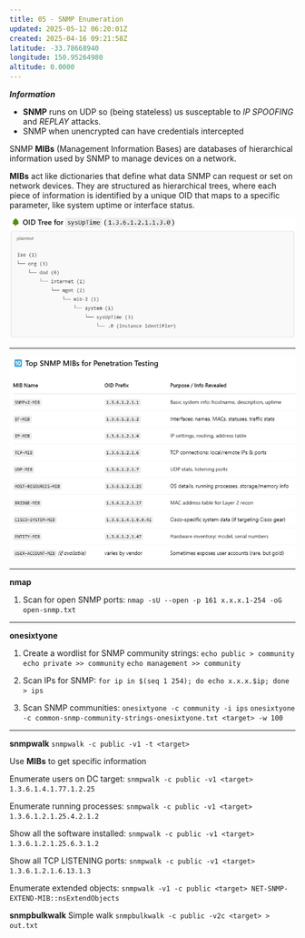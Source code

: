 ```yaml
---
title: 05 - SNMP Enumeration
updated: 2025-05-12 06:20:01Z
created: 2025-04-16 09:21:58Z
latitude: -33.78668940
longitude: 150.95264980
altitude: 0.0000
---
```


***Information***
* **SNMP** runs on UDP so (being stateless) us susceptable to *IP SPOOFING* and *REPLAY* attacks.
* SNMP when unencrypted can have credentials intercepted

SNMP **MIBs** (Management Information Bases) are databases of hierarchical information used by SNMP to manage devices on a network.

**MIBs** act like dictionaries that define what data SNMP can request or set on network devices. They are structured as hierarchical trees, where each piece of information is identified by a unique OID that maps to a specific parameter, like system uptime or interface status.

![7be49e679f3521b31bfe69586e31418a.png](../_resources/7be49e679f3521b31bfe69586e31418a.png)
* * *
![SNMP_MIBs_top10.jpg](../_resources/SNMP_MIBs_top10.jpg)

* * *
**nmap**
1. Scan for open SNMP ports:
`nmap -sU --open -p 161 x.x.x.1-254 -oG open-snmp.txt`

* * *
**onesixtyone**
1. Create a wordlist for SNMP community strings:
`echo public > community`
`echo private >> community`
`echo management >> community`

2. Scan IPs for SNMP:
`for ip in $(seq 1 254); do echo x.x.x.$ip; done > ips`

3. Scan SNMP communities:
`onesixtyone -c community -i ips`
`onesixtyone -c common-snmp-community-strings-onesixtyone.txt <target> -w 100`

* * *
**snmpwalk** 
`snmpwalk -c public -v1 -t <target>`

Use **MIBs** to get specific information

Enumerate users on DC target:
`snmpwalk -c public -v1 <target> 1.3.6.1.4.1.77.1.2.25`

Enumerate running processes:
`snmpwalk -c public -v1 <target> 1.3.6.1.2.1.25.4.2.1.2`

Show all the software installed:
`snmpwalk -c public -v1 <target> 1.3.6.1.2.1.25.6.3.1.2`

Show all TCP LISTENING ports:
`snmpwalk -c public -v1 <target> 1.3.6.1.2.1.6.13.1.3`

Enumerate extended objects:
`snmpwalk -v1 -c public <target> NET-SNMP-EXTEND-MIB::nsExtendObjects`


**snmpbulkwalk** 
Simple walk
`snmpbulkwalk -c public -v2c <target> > out.txt`



